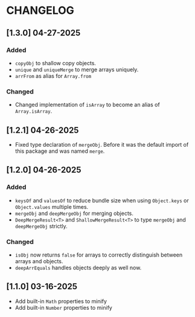 # CHANGELOG

## [1.3.0] 04-27-2025

### Added

- `copyObj` to shallow copy objects.
- `unique` and `uniqueMerge` to merge arrays uniquely.
- `arrFrom` as alias for `Array.from`

### Changed

- Changed implementation of `isArray` to become an alias of `Array.isArray`.

## [1.2.1] 04-26-2025

- Fixed type declaration of `mergeObj`. Before it was the default import of this package and was named `merge`.

## [1.2.0] 04-26-2025

### Added

- `keysOf` and `valuesOf` to reduce bundle size when using `Object.keys` or `Object.values` multiple times.
- `mergeObj` and `deepMergeObj` for merging objects.
- `DeepMergeResult<T>` and `ShallowMergeResult<T>` to type `mergeObj` and `deepMergeObj` strictly.

### Changed

- `isObj` now returns `false` for arrays to correctly distinguish between arrays and objects.
- `deepArrEquals` handles objects deeply as well now.

## [1.1.0] 03-16-2025

- Add built-in `Math` properties to minify
- Add built-in `Number` properties to minify
